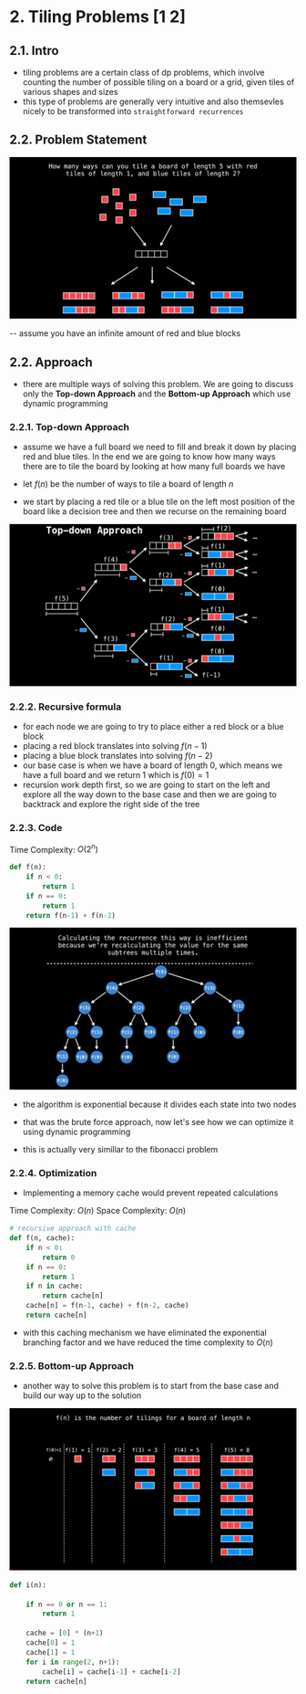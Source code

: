 # 2. Tiling Problems [1 2]

## 2.1. Intro

- tiling problems are a certain class of dp problems, which involve counting the number of possible tiling on a board or a grid, given tiles of various shapes and sizes
- this type of problems are generally very intuitive and also themsevles nicely to be transformed into `straightforward recurrences`

## 2.2. Problem Statement

![Alt text](image.png)

-- assume you have an infinite amount of red and blue blocks

## 2.2. Approach

- there are multiple ways of solving this problem. We are going to discuss only the **Top-down Approach** and the **Bottom-up Approach** which use dynamic programming

### 2.2.1. Top-down Approach

- assume we have a full board we need to fill and break it down by placing red and blue tiles. In the end we are going to know how many ways there are to tile the board by looking at how many full boards we have
- let $f(n)$ be the number of ways to tile a board of length $n$

- we start by placing a red tile or a blue tile on the left most position of the board like a decision tree and then we recurse on the remaining board

![Alt text](image-1.png)

### 2.2.2. Recursive formula

- for each node we are going to try to place either a red block or a blue block
- placing a red block translates into solving $f(n-1)$
- placing a blue block translates into solving $f(n-2)$
- our base case is when we have a board of length 0, which means we have a full board and we return 1 which is $f(0) = 1$
- recursion work depth first, so we are going to start on the left and explore all the way down to the base case and then we are going to backtrack and explore the right side of the tree

### 2.2.3. Code

Time Complexity: $O(2^n)$

```python
def f(n):
    if n < 0:
        return 1
    if n == 0:
        return 1
    return f(n-1) + f(n-2)
```

![Alt text](image-2.png)

- the algorithm is exponential because it divides each state into two nodes
- that was the brute force approach, now let's see how we can optimize it using dynamic programming

- this is actually very simillar to the fibonacci problem

### 2.2.4. Optimization

- Implementing a memory cache would prevent repeated calculations

Time Complexity: $O(n)$
Space Complexity: $O(n)$

```python
# recursive approach with cache
def f(n, cache):
    if n < 0:
        return 0
    if n == 0:
        return 1
    if n in cache:
        return cache[n]
    cache[n] = f(n-1, cache) + f(n-2, cache)
    return cache[n]
```

- with this caching mechanism we have eliminated the exponential branching factor and we have reduced the time complexity to $O(n)$

### 2.2.5. Bottom-up Approach

- another way to solve this problem is to start from the base case and build our way up to the solution

![Alt text](image-3.png)

```python
def i(n):

    if n == 0 or n == 1:
        return 1

    cache = [0] * (n+1)
    cache[0] = 1
    cache[1] = 1
    for i in range(2, n+1):
        cache[i] = cache[i-1] + cache[i-2]
    return cache[n]
```
 